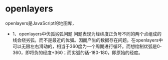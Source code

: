 # openlayers

openlayers是JavaScript的地图库，

- 1、openlayers中优弧劣弧问题
问题表现为经纬度正负号不同的两个点组成的线会绕劣弧，而不是最近的优弧。因而产生的数据存在问题。在openlayers中可以无限左右滑动的，相当于360度为一个周期进行循环。而想绘制优弧是0-360，即将负的经度+360；而劣弧的话-180-180，即原始的经度。